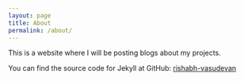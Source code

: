```yaml
---
layout: page
title: About
permalink: /about/
---
```


This is a website where I will be posting blogs about my projects.

You can find the source code for Jekyll at GitHub:
[rishabh-vasudevan](https://github.com/rishabh-vasudevan)


[jekyll-organization]: https://github.com/jekyll
